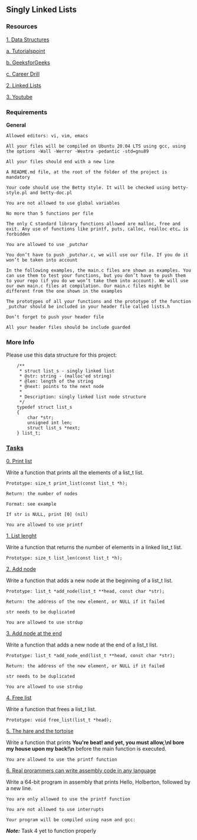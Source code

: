 ## Singly Linked Lists

### Resources
[1. Data Structures](https://intranet.alxswe.com/concepts/120)

   [a. Tutorialspoint](https://www.tutorialspoint.com/data_structures_algorithms/data_structures_basics.htm)

   [b. GeeksforGeeks](https://www.geeksforgeeks.org/data-structures/)

   [c. Career Drill](https://www.careerdrill.com/blog/coding-interview/choosing-the-right-data-structure-to-solve-problems/)

[2. Linked Lists](https://www.youtube.com/watch?v=udapt4FGY20&t=130s)

[3. Youtube](https://www.youtube.com/results?search_query=linked+lists)

### Requirements

**General**


    Allowed editors: vi, vim, emacs

    All your files will be compiled on Ubuntu 20.04 LTS using gcc, using the options -Wall -Werror -Wextra -pedantic -std=gnu89

    All your files should end with a new line

    A README.md file, at the root of the folder of the project is mandatory

    Your code should use the Betty style. It will be checked using betty-style.pl and betty-doc.pl

    You are not allowed to use global variables

    No more than 5 functions per file

    The only C standard library functions allowed are malloc, free and exit. Any use of functions like printf, puts, calloc, realloc etc… is forbidden

    You are allowed to use _putchar

    You don’t have to push _putchar.c, we will use our file. If you do it won’t be taken into account

    In the following examples, the main.c files are shown as examples. You can use them to test your functions, but you don’t have to push them to your repo (if you do we won’t take them into account). We will use our own main.c files at compilation. Our main.c files might be different from the one shown in the examples

    The prototypes of all your functions and the prototype of the function _putchar should be included in your header file called lists.h

    Don’t forget to push your header file

    All your header files should be include guarded

### More Info

Please use this data structure for this project:

		/**
		 * struct list_s - singly linked list
		 * @str: string - (malloc'ed string)
		 * @len: length of the string
		 * @next: points to the next node
		 *
		 * Description: singly linked list node structure
		 */
		typedef struct list_s
		{
		    char *str;
		    unsigned int len;
		    struct list_s *next;
		} list_t;

### [Tasks](https://intranet.alxswe.com/projects/229)

[0. Print list](https://github.com/MakoriNyachaki/alx-low_level_programming/blob/main/0x12-singly_linked_lists/0-print_list.c)

Write a function that prints all the elements of a list_t list.

    Prototype: size_t print_list(const list_t *h);

    Return: the number of nodes

    Format: see example

    If str is NULL, print [0] (nil)

    You are allowed to use printf

[1. List lenght](https://github.com/MakoriNyachaki/alx-low_level_programming/blob/main/0x12-singly_linked_lists/1-list_len.c)

Write a function that returns the number of elements in a linked list_t list.


    Prototype: size_t list_len(const list_t *h);

[2. Add node](https://github.com/MakoriNyachaki/alx-low_level_programming/blob/main/0x12-singly_linked_lists/2-add_node.c)

Write a function that adds a new node at the beginning of a list_t list.

    Prototype: list_t *add_node(list_t **head, const char *str);

    Return: the address of the new element, or NULL if it failed

    str needs to be duplicated

    You are allowed to use strdup

[3. Add node at the end](https://github.com/MakoriNyachaki/alx-low_level_programming/blob/main/0x12-singly_linked_lists/3-add_node_end.c)


Write a function that adds a new node at the end of a list_t list.

    Prototype: list_t *add_node_end(list_t **head, const char *str);

    Return: the address of the new element, or NULL if it failed

    str needs to be duplicated

    You are allowed to use strdup

[4. Free list](https://github.com/MakoriNyachaki/alx-low_level_programming/blob/main/0x12-singly_linked_lists/4-free_list.c)


Write a function that frees a list_t list.


    Prototype: void free_list(list_t *head);


[5. The hare and the tortoise](https://github.com/MakoriNyachaki/alx-low_level_programming/blob/main/0x12-singly_linked_lists/100-first.c)


Write a function that prints **You're beat! and yet, you must allow,\nI bore my house upon my back!\n** before the main function is executed.


    You are allowed to use the printf function


[6. Real prorammers can write assembly code in any language](https://github.com/MakoriNyachaki/alx-low_level_programming/blob/main/0x12-singly_linked_lists/101-hello_holberton.asm)

Write a 64-bit program in assembly that prints Hello, Holberton, followed by a new line.

    You are only allowed to use the printf function

    You are not allowed to use interrupts

    Your program will be compiled using nasm and gcc:


_**Note:**_ Task 4 yet to function properly




